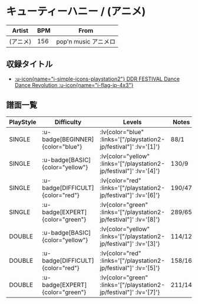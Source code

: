 # キューティーハニー / (アニメ)

|Artist|BPM|From|
|------|---|----|
|(アニメ)|156|pop'n music アニメロ|

## 収録タイトル

- [ :u-icon{name="i-simple-icons-playstation2"} DDR FESTIVAL Dance Dance Revolution :u-icon{name="i-flag-jp-4x3"} ](/playstation2-jp/festival)

## 譜面一覧

|PlayStyle|Difficulty|Levels|Notes|Movie|
|---------|----------|------|-----|-----|
|SINGLE| :u-badge[BEGINNER]{color="blue"} | :lv{color="blue" :links='["/playstation2-jp/festival"]' :lv='[1]'} |88/1||
|SINGLE| :u-badge[BASIC]{color="yellow"} | :lv{color="yellow" :links='["/playstation2-jp/festival"]' :lv='[4]'} |130/9||
|SINGLE| :u-badge[DIFFICULT]{color="red"} | :lv{color="red" :links='["/playstation2-jp/festival"]' :lv='[6]'} |190/47||
|SINGLE| :u-badge[EXPERT]{color="green"} | :lv{color="green" :links='["/playstation2-jp/festival"]' :lv='[8]'} |289/65||
|DOUBLE| :u-badge[BASIC]{color="yellow"} | :lv{color="yellow" :links='["/playstation2-jp/festival"]' :lv='[3]'} |114/12||
|DOUBLE| :u-badge[DIFFICULT]{color="red"} | :lv{color="red" :links='["/playstation2-jp/festival"]' :lv='[5]'} |158/16||
|DOUBLE| :u-badge[EXPERT]{color="green"} | :lv{color="green" :links='["/playstation2-jp/festival"]' :lv='[7]'} |211/14||
